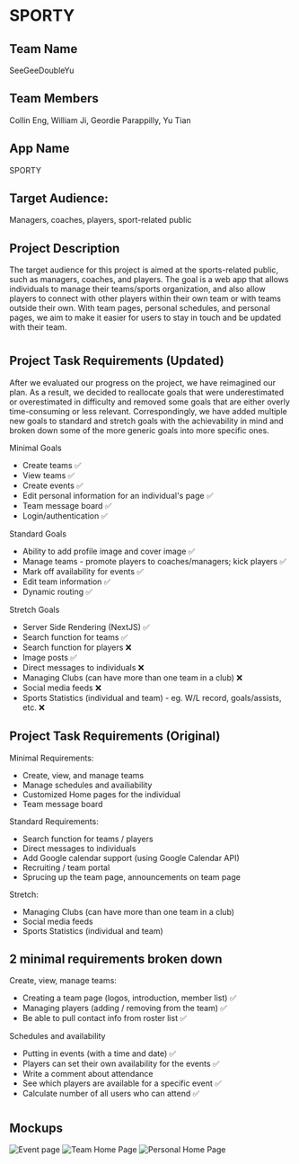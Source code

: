 # SPORTY

## Team Name
SeeGeeDoubleYu

## Team Members
Collin Eng, William Ji, Geordie Parappilly, Yu Tian

## App Name
SPORTY


## Target Audience:
Managers, coaches, players, sport-related public


## Project Description
The target audience for this project is aimed at the sports-related public, such as managers, coaches, and players. The goal is a web app that allows individuals to manage their teams/sports organization, and also allow players to connect with other players within their own team or with teams outside their own. With team pages, personal schedules, and personal pages, we aim to make it easier for users to stay in touch and be updated with their team.
#

## Project Task Requirements (Updated)
After we evaluated our progress on the project, we have reimagined our plan. As a result, we decided to reallocate goals that were underestimated or overestimated in difficulty and removed some goals that are either overly time-consuming or less relevant. Correspondingly, we have added multiple new goals to standard and stretch goals with the achievability in mind and broken down some of the more generic goals into more specific ones.

Minimal Goals
- Create teams ✅
- View teams ✅
- Create events ✅
- Edit personal information for an individual's page ✅
- Team message board ✅
- Login/authentication ✅

Standard Goals
- Ability to add profile image and cover image ✅
- Manage teams - promote players to coaches/managers; kick players ✅
- Mark off availability for events ✅
- Edit team information ✅
- Dynamic routing ✅

Stretch Goals
- Server Side Rendering (NextJS) ✅
- Search function for teams ✅
- Search function for players ❌
- Image posts ✅
- Direct messages to individuals ❌
- Managing Clubs (can have more than one team in a club) ❌
- Social media feeds ❌
- Sports Statistics (individual and team) - eg. W/L record, goals/assists, etc. ❌

## Project Task Requirements (Original)
Minimal Requirements:
- Create, view, and manage teams
- Manage schedules and availiability
- Customized Home pages for the individual
- Team message board

Standard Requirements:
- Search function for teams / players
- Direct messages to individuals
- Add Google calendar support (using Google Calendar API)
- Recruiting / team portal
- Sprucing up the team page, announcements on team page

Stretch:
- Managing Clubs (can have more than one team in a club)
- Social media feeds
- Sports Statistics (individual and team)

## 2 minimal requirements broken down

Create, view, manage teams:
- Creating a team page (logos, introduction, member list) ✅
- Managing players (adding / removing from the team) ✅
- Be able to pull contact info from roster list ✅

Schedules and availability
- Putting in events (with a time and date) ✅
- Players can set their own availability for the events ✅
- Write a comment about attendance
- See which players are available for a specific event ✅
- Calculate number of all users who can attend ✅

#

## Mockups 
![Event page](public/Event%20Page.png?raw=true)
![Team Home Page](public/Team%20Home%20Page.png?raw=true)
![Personal Home Page](public/Personal%20Home%20Page.png?raw=true)
